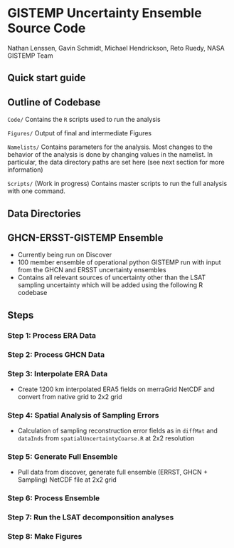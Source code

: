 # GISTEMP Uncertainty Ensemble Source Code
Nathan Lenssen, Gavin Schmidt, Michael Hendrickson, Reto Ruedy, NASA GISTEMP Team

## Quick start guide

## Outline of Codebase

`Code/` Contains the `R` scripts used to run the analysis

`Figures/` Output of final and intermediate Figures

`Namelists/` Contains parameters for the analysis. Most changes to the behavior of the analysis is done by changing values in the namelist. In particular, the data directory paths are set here (see next section for more information)

`Scripts/` (Work in progress) Contains master scripts to run the full analysis with one command.

## Data Directories



## GHCN-ERSST-GISTEMP Ensemble
* Currently being run on Discover
* 100 member ensemble of operational python GISTEMP run with input from the GHCN and ERSST uncertainty ensembles
* Contains all relevant sources of uncertainty other than the LSAT sampling uncertainty which will be added using the following R codebase

## Steps

### Step 1: Process ERA Data

### Step 2: Process GHCN Data

### Step 3: Interpolate ERA Data

* Create 1200 km interpolated ERA5 fields on merraGrid NetCDF and convert from native grid to 2x2 grid

### Step 4: Spatial Analysis of Sampling Errors

*  Calculation of sampling reconstruction error fields as in `diffMat` and `dataInds` from `spatialUncertaintyCoarse.R` at 2x2 resolution

### Step 5: Generate Full Ensemble

* Pull data from discover, generate full ensemble (ERRST, GHCN + Sampling) NetCDF file at 2x2 grid

### Step 6: Process Ensemble

### Step 7: Run the LSAT decomponsition analyses

### Step 8: Make Figures
